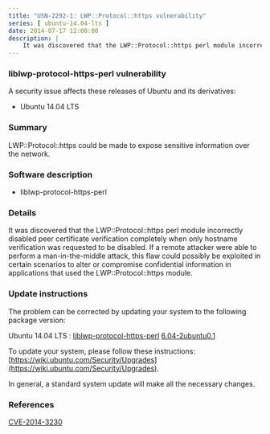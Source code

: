 ```yaml
---
title: "USN-2292-1: LWP::Protocol::https vulnerability"
series: [ ubuntu-14.04-lts ]
date: 2014-07-17 12:00:00
description: |
    It was discovered that the LWP::Protocol::https perl module incorrectly disabled peer certificate verification completely when only hostname verification was requested to be disabled. If a remote attacker were able to perform a man-in-the-middle attack, this flaw could possibly be exploited in certain scenarios to alter or compromise confidential information in applications that used the LWP::Protocol::https module. 
--- 
```

 
### liblwp-protocol-https-perl vulnerability

A security issue affects these releases of Ubuntu and its derivatives:

* Ubuntu 14.04 LTS

### Summary

LWP::Protocol::https could be made to expose sensitive information over the network.

### Software description

* liblwp-protocol-https-perl 

### Details

It was discovered that the LWP::Protocol::https perl module incorrectly disabled peer certificate verification completely when only hostname verification was requested to be disabled. If a remote attacker were able to perform a man-in-the-middle attack, this flaw could possibly be exploited in certain scenarios to alter or compromise confidential information in applications that used the LWP::Protocol::https module. 

### Update instructions

The problem can be corrected by updating your system to the following package version:

Ubuntu 14.04 LTS
 : [liblwp-protocol-https-perl](https://launchpad.net/ubuntu/+source/liblwp-protocol-https-perl) <span> [6.04-2ubuntu0.1](https://launchpad.net/ubuntu/+source/liblwp-protocol-https-perl/6.04-2ubuntu0.1) </span> 

To update your system, please follow these instructions: [https://wiki.ubuntu.com/Security/Upgrades](https://wiki.ubuntu.com/Security/Upgrades).

In general, a standard system update will make all the necessary changes. 

### References

 [CVE-2014-3230](http://people.ubuntu.com/~ubuntu-security/cve/CVE-2014-3230)
 
